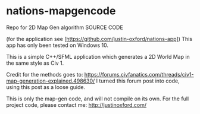 # nations-mapgencode
Repo for 2D Map Gen algorithm SOURCE CODE

(for the application see [https://github.com/justin-oxford/nations-app])
This app has only been tested on Windows 10.

This is a simple C++/SFML application which generates a 2D World Map in the same style as Civ 1.

Credit for the methods goes to: https://forums.civfanatics.com/threads/civ1-map-generation-explained.498630/
I turned this forum post into code, using this post as a loose guide.

This is only the map-gen code, and will not compile on its own. For the full project code, please contact me: http://justinoxford.com/

